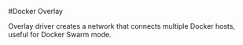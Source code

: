 #Docker Overlay

Overlay driver creates a network that connects multiple Docker hosts, useful for Docker Swarm mode.
